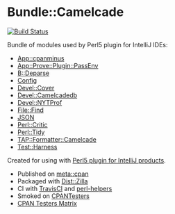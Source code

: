 # Bundle::Camelcade

[![Build Status](https://travis-ci.org/Camelcade/Bundle-Camelcade.svg?branch=master)](https://travis-ci.org/Camelcade/Bundle-Camelcade)

Bundle of modules used by Perl5 plugin for IntelliJ IDEs:

- [App::cpanminus](https://metacpan.org/release/App-cpanminus)
- [App::Prove::Plugin::PassEnv](https://metacpan.org/release/App-Prove-Plugin-PassEnv)
- [B::Deparse](https://perldoc.perl.org/B/Deparse.html)
- [Config](https://perldoc.perl.org/Config.html)
- [Devel::Cover](https://metacpan.org/release/Devel-Cover)
- [Devel::Camelcadedb](https://metacpan.org/release/Devel-Camelcadedb)
- [Devel::NYTProf](https://metacpan.org/release/Devel-NYTProf)
- [File::Find](https://perldoc.perl.org/File/Find.html)
- [JSON](https://metacpan.org/release/JSON)
- [Perl::Critic](https://metacpan.org/release/Perl-Critic)
- [Perl::Tidy](https://metacpan.org/release/Perl-Tidy)
- [TAP::Formatter::Camelcade](https://metacpan.org/release/TAP-Formatter-Camelcade)
- [Test::Harness](https://metacpan.org/release/Test-Harness)

Created for using with [Perl5 plugin for IntelliJ products](https://github.com/Camelcade/Perl5-IDEA). 

- Published on [meta::cpan](https://metacpan.org/release/Bundle-Camelcade)
- Packaged with [Dist::Zilla](https://github.com/rjbs/Dist-Zilla)
- CI with [TravisCI](https://travis-ci.org/Camelcade/Bundle-Camelcade) and [perl-helpers](https://github.com/travis-perl/helpers)
- Smoked on [CPANTesters](http://www.cpantesters.org/distro/T/Bundle-Camelcade.html)
- [CPAN Testers Matrix](http://matrix.cpantesters.org/?dist=Bundle-Camelcade)

